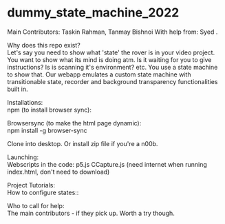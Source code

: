 # dummy_state_machine_2022

Main Contributors: Taskin Rahman, Tanmay Bishnoi
With help from: Syed .

Why does this repo exist? </br>
Let's say you need to show what 'state' the rover is in your video project. You want to show what its mind is doing atm. Is it waiting for you to give instructions? Is is scanning it's environment? etc.
You use a state machine to show that. Our webapp emulates a custom state machine with transitionable state, recorder and background transparency functionalities built in.  

Installations:</br>
npm (to install browser sync):

Browsersync (to make the html page dynamic):</br>
npm install -g browser-sync

Clone into desktop. Or install zip file if you're a n00b.

Launching:</br>
Webscripts in the code:
p5.js
CCapture.js
(need internet when running index.html, don't need to download)

Project Tutorials:</br>
How to configure states::


Who to call for help:</br>
The main contributors - if they pick up. Worth a try though.
